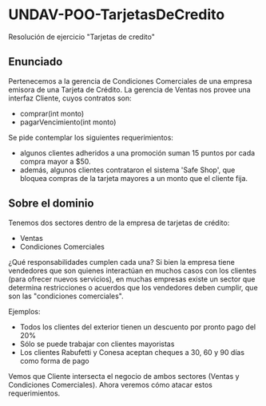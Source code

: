 # UNDAV-POO-TarjetasDeCredito
Resolución de ejercicio "Tarjetas de credito"

## Enunciado
Pertenecemos a la gerencia de Condiciones Comerciales de una empresa emisora de una Tarjeta de Crédito. La gerencia de Ventas nos provee una interfaz Cliente, cuyos contratos son:
- comprar(int monto)
- pagarVencimiento(int monto)

Se pide contemplar los siguientes requerimientos:
- algunos clientes adheridos a una promoción suman 15 puntos por cada compra mayor a $50.
- además, algunos clientes contrataron el sistema 'Safe Shop', que bloquea compras de la tarjeta mayores a un monto que el cliente fija.

## Sobre el dominio
Tenemos dos sectores dentro de la empresa de tarjetas de crédito:
- Ventas
- Condiciones Comerciales

¿Qué responsabilidades cumplen cada una?
Si bien la empresa tiene vendedores que son quienes interactúan en muchos casos con los clientes
(para ofrecer nuevos servicios), en muchas empresas existe un sector que determina restricciones o acuerdos que los vendedores deben cumplir, que son las "condiciones comerciales".

Ejemplos:
- Todos los clientes del exterior tienen un descuento por pronto pago del 20%
- Sólo se puede trabajar con clientes mayoristas
- Los clientes Rabufetti y Conesa aceptan cheques a 30, 60 y 90 días como forma de pago

Vemos que Cliente intersecta el negocio de ambos sectores (Ventas y Condiciones Comerciales).
Ahora veremos cómo atacar estos requerimientos.
